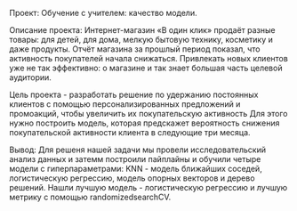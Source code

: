 Проект: Обучение с учителем: качество модели.

Описание проекта: Интернет-магазин «В один клик» продаёт разные товары: для детей, для дома, мелкую бытовую технику, косметику и даже продукты. Отчёт магазина за прошлый период показал, что активность покупателей начала снижаться. Привлекать новых клиентов уже не так эффективно: о магазине и так знает большая часть целевой аудитории.

Цель проекта - разработать решение по удержанию постоянных клиентов с помощью персонализированных предложений и промоакций, чтобы увеличить их покупательскую активность
Для этого нужно построить модель, которая предскажет вероятность снижения покупательской активности клиента в следующие три месяца.

Вывод:
 Для решеня нашей задачи мы провели исследовательский анализ данных и затемм построили пайплайны и обучили четыре модели c гиперпараметрами: KNN - модель ближайших соседей, логистическую регрессию, модель опорных векторов и дерево решений. Нашли лучшую модель - логистическую регрессию и лучшую метрику с помощью randomizedsearchCV.

